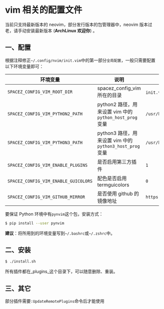 # vim 相关的配置文件

当前只支持最新版本的 neovim，部分发行版本的包管理器中，neovim 版本过老，请手动安装最新版本 (**ArchLinux 欢迎你**) 。

## 一、配置

根据注释修正`~/.config/nvim/init.vim`中的第一部分`全局配置`，一般只需要配置以下环境变量即可：

| 环境变量                             | 说明                                                   | 默认值                            |
|--------------------------------------|--------------------------------------------------------|-----------------------------------|
| `SPACEZ_CONFIG_VIM_ROOT_DIR`         | spacez_config_vim 所在的目录                           | `init.vim`所在目录的父目录        |
| `SPACEZ_CONFIG_VIM_PYTHON2_PATH`     | python2 路径，用来设置 vim 中的`python_host_prog`变量  | `/usr/bin/python2`                |
| `SPACEZ_CONFIG_VIM_PYTHON3_PATH`     | python3 路径，用来设置 vim 中的`python3_host_prog`变量 | `/usr/bin/python3`                |
| `SPACEZ_CONFIG_VIM_ENABLE_PLUGINS`   | 是否启用第三方插件                                     | `1`                               |
| `SPACEZ_CONFIG_VIM_ENABLE_GUICOLORS` | 配色是否启用 termguicolors                             | `0`                               |
| `SPACEZ_CONFIG_VIM_GITHUB_MIRROR`    | 是否使用 github 的镜像地址                             | `https://git::@github.com/%s.git` |


要保证 Python 环境中有`pynvim`这个包，安装方式：

```bash
$ pip install --user pynvim
```

**建议**：将所用到的环境变量写到`~/.bashrc`或`~/.zshrc`中。

## 二、安装

```bash
$ ./install.sh
```

所有插件都在_plugins_这个目录下，可以随意删除、重装。

## 三、其它

部分插件需要`:UpdateRemotePlugins`命令后才能使用

